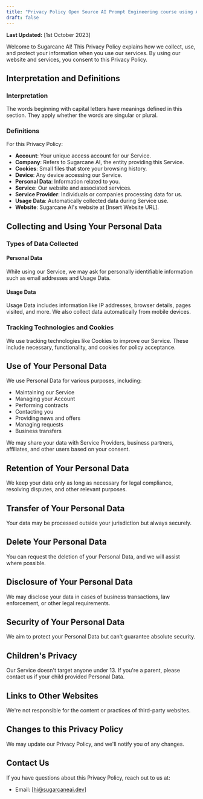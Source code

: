 ```yaml
---
title: "Privacy Policy Open Source AI Prompt Engineering course using AI Playground & AI App"	description: "Privacy Policy of Prompt Engineering course by Sugarcane AI's open source AI Playground using npm like Prompt Pacakage and Micro LLM"
draft: false
---
```


**Last Updated:** [1st October 2023]

Welcome to Sugarcane AI! This Privacy Policy explains how we collect, use, and protect your information when you use our services. By using our website and services, you consent to this Privacy Policy.

## Interpretation and Definitions

### Interpretation

The words beginning with capital letters have meanings defined in this section. They apply whether the words are singular or plural.

### Definitions

For this Privacy Policy:

- **Account**: Your unique access account for our Service.
- **Company**: Refers to Sugarcane AI, the entity providing this Service.
- **Cookies**: Small files that store your browsing history.
- **Device**: Any device accessing our Service.
- **Personal Data**: Information related to you.
- **Service**: Our website and associated services.
- **Service Provider**: Individuals or companies processing data for us.
- **Usage Data**: Automatically collected data during Service use.
- **Website**: Sugarcane AI's website at [Insert Website URL].

## Collecting and Using Your Personal Data

### Types of Data Collected

#### Personal Data

While using our Service, we may ask for personally identifiable information such as email addresses and Usage Data.

#### Usage Data

Usage Data includes information like IP addresses, browser details, pages visited, and more. We also collect data automatically from mobile devices.

### Tracking Technologies and Cookies

We use tracking technologies like Cookies to improve our Service. These include necessary, functionality, and cookies for policy acceptance.

## Use of Your Personal Data

We use Personal Data for various purposes, including:

- Maintaining our Service
- Managing your Account
- Performing contracts
- Contacting you
- Providing news and offers
- Managing requests
- Business transfers

We may share your data with Service Providers, business partners, affiliates, and other users based on your consent.

## Retention of Your Personal Data

We keep your data only as long as necessary for legal compliance, resolving disputes, and other relevant purposes.

## Transfer of Your Personal Data

Your data may be processed outside your jurisdiction but always securely.

## Delete Your Personal Data

You can request the deletion of your Personal Data, and we will assist where possible.

## Disclosure of Your Personal Data

We may disclose your data in cases of business transactions, law enforcement, or other legal requirements.

## Security of Your Personal Data

We aim to protect your Personal Data but can't guarantee absolute security.

## Children's Privacy

Our Service doesn't target anyone under 13. If you're a parent, please contact us if your child provided Personal Data.

## Links to Other Websites

We're not responsible for the content or practices of third-party websites.

## Changes to this Privacy Policy

We may update our Privacy Policy, and we'll notify you of any changes.

## Contact Us

If you have questions about this Privacy Policy, reach out to us at:

- Email: [hi@sugarcaneai.dev]
